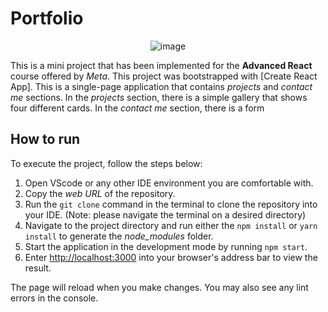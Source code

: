 # Portfolio
<div align="center">
  
![image](https://github.com/SaraBolouriB/portfolio/assets/45979215/c49407ca-d7d0-429b-9de9-1f2d8c636e71)
</div>
<p align="justify">

This is a mini project that has been implemented for the **Advanced React** course offered by *Meta*. This project was bootstrapped with [Create React App]. 
This is a single-page application that contains *projects* and *contact me* sections. In the *projects* section, there is a simple gallery that shows four different cards. In the *contact me* section, there is a form 
</p>

## How to run
To execute the project, follow the steps below:

1. Open VScode or any other IDE environment you are comfortable with.
2. Copy the *web URL* of the repository.
3. Run the `git clone` command in the terminal to clone the repository into your IDE. (Note: please navigate the terminal on a desired directory)
4. Navigate to the project directory and run either the `npm install` or `yarn install` to generate the *node_modules* folder.
5. Start the application in the development mode by running `npm start`.
6. Enter [http://localhost:3000](http://localhost:3000) into your browser's  address bar to view the result. 

The page will reload when you make changes. You may also see any lint errors in the console.

